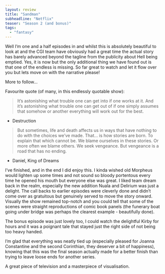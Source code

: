 ```yaml
---
layout: review
title: "Sandman"
subheadline: "Netflix"
teaser: "Season 2 (and bonus)"
tags:
  - "fantasy"
---
```


Well I’m one and a half episodes in and whilst this is absolutely beautiful to
look at and the CGI team have obviously had a great time the actual story has
barely advanced beyond the tagline from the publicity about Hell being emptied.
Yes, it is now but the only additional thing we have found out is that one of
the endless is missing. So far great to watch and let it flow over you but lets
move on with the narrative please!

 More to follow…

Favourite quote (of many, in this endlessly quotable show):

> It’s astonishing what trouble one can get into if one works at it. And it’s
> astonishing what trouble one can get out of if one simply assumes that somehow
> or another everything will work out for the best.

- Destruction

> But sometimes, life and death affects us in ways that have nothing to do with
> the choices we’ve made. That… is how stories are born. To explain that which
> cannot be. We blame ourselves in these stories. Or more often we blame others.
> We seek vengeance. But vengeance is a road that has no ending.

- Daniel, King of Dreams

I’ve finished, and in the end I did enjoy this. I kinda wished old Morpheus
would lighten up some times and not sound so bloody portentous every time he
opened his mouth but everyone else was great. I liked team dream back in the
realm, especially the new addition Nuala and Delirium was just a delight. The
call backs to earlier episodes were cleverly done and didn’t come over as
gratuitous but genuinely served to move the story onward. Visually the show
remained top-notch and you could tell that some of the scenes were straight
reproductions of comic book panels (the funerary boat going under bridge was
perhaps the clearest example - beautifully done).

The bonus episode was just lovely too, I could watch the delightful Kirby for
hours and it was a poignant tale that stayed just the right side of not being
too heavy handed.

I’m glad that everything was neatly tied up (especially pleased for Joanna
Constantine and the second Corinthian, they deserver a bit of happiness),
knowing that this was the final season actually made for a better finish than
trying to leave loose ends for another series.

A great piece of television and a masterpiece of visualisation.
